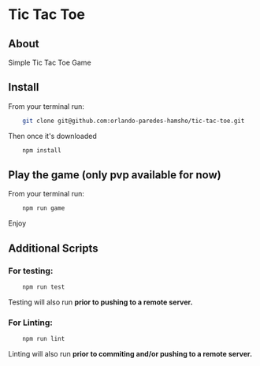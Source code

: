 # Tic Tac Toe

## About ##

Simple Tic Tac Toe Game

## Install ##

From your terminal run:

```bash
    git clone git@github.com:orlando-paredes-hamsho/tic-tac-toe.git
```

Then once it's downloaded

```bash
    npm install
```

## Play the game (only pvp available for now) ##

From your terminal run:

```bash
    npm run game 
```

Enjoy

## Additional Scripts ##

### For testing:

```bash
    npm run test 
```

Testing will also run **prior to pushing to a remote server.**

### For Linting:

```bash
    npm run lint
```

Linting will also run **prior to commiting and/or pushing to a remote server.**

